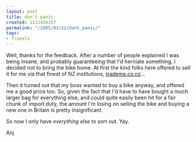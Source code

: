 ```yaml
---
layout: post
title: don't panic
created: 1111456157
permalink: "/2005/03/22/dont_panic/"
tags:
- Travels
---
```

Well, thanks for the feedback.  After a number of people explained I was being insane, and probably guaranteeing that I'd herniate something, I decided not to bring the bike home.  At first the kind folks here offered to sell it for me via that finest of NZ institutions, [trademe.co.nz](http://www.trademe.co.nz/)...
<!--break-->
Then it turned out that my boss wanted to buy a bike anyway, and offered me a good price too.  So, given the fact that I'd have to have bought a much larger bag for everything else, and could quite easily been hit for a fair chunk of import duty, the amount I'm losing on selling the bike and buying a new one in Britain is pretty insignificant.

So now I only have _everything else_ to sort out.  Yay.

Anj
